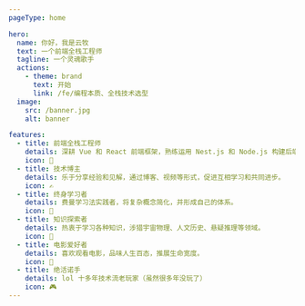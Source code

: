```yaml
---
pageType: home

hero:
  name: 你好，我是云牧
  text: 一个前端全栈工程师
  tagline: 一个灵魂歌手
  actions:
    - theme: brand
      text: 开始
      link: /fe/编程本质、全栈技术选型
  image:
    src: /banner.jpg
    alt: banner

features:
  - title: 前端全栈工程师
    details: 深耕 Vue 和 React 前端框架，熟练运用 Nest.js 和 Node.js 构建后端系统。
    icon: 🚀
  - title: 技术博主
    details: 乐于分享经验和见解，通过博客、视频等形式，促进互相学习和共同进步。
    icon: ✍️
  - title: 终身学习者
    details: 费曼学习法实践者，将复杂概念简化，并形成自己的体系。
    icon: 🌱
  - title: 知识探索者
    details: 热衷于学习各种知识，涉猎宇宙物理、人文历史、悬疑推理等领域。
    icon: 🔭
  - title: 电影爱好者
    details: 喜欢观看电影，品味人生百态，推展生命宽度。
    icon: 🎥
  - title: 绝活诺手
    details: lol 十多年技术流老玩家（虽然很多年没玩了）
    icon: 🎮
---
```

